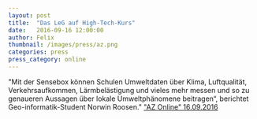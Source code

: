 ```yaml
---
layout: post
title:  "Das LeG auf High-Tech-Kurs"
date:   2016-09-16 12:00:00
author: Felix
thumbnail: /images/press/az.png
categories: press
press_category: online
---
```

"Mit der Sensebox können Schulen Umweltdaten über Klima, Luftqualität, Verkehrsaufkommen, Lärmbelästigung und vieles mehr messen und so zu genaueren Aussagen über lokale Umweltphänomene beitragen“, berichtet Geo-informatik-Student Norwin Roosen."
<a href="http://www.az-online.de/uelzen/stadt-uelzen/high-tech-kurs-6753118.html">"AZ Online" 16.09.2016</a>
